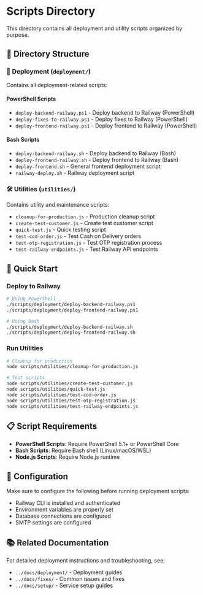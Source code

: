 # Scripts Directory

This directory contains all deployment and utility scripts organized by purpose.

## 📁 Directory Structure

### 🚀 Deployment (`deployment/`)
Contains all deployment-related scripts:

#### PowerShell Scripts
- `deploy-backend-railway.ps1` - Deploy backend to Railway (PowerShell)
- `deploy-fixes-to-railway.ps1` - Deploy fixes to Railway (PowerShell)
- `deploy-frontend-railway.ps1` - Deploy frontend to Railway (PowerShell)

#### Bash Scripts
- `deploy-backend-railway.sh` - Deploy backend to Railway (Bash)
- `deploy-frontend-railway.sh` - Deploy frontend to Railway (Bash)
- `deploy-frontend.sh` - General frontend deployment script
- `railway-deploy.sh` - Railway deployment script

### 🛠️ Utilities (`utilities/`)
Contains utility and maintenance scripts:
- `cleanup-for-production.js` - Production cleanup script
- `create-test-customer.js` - Create test customer script
- `quick-test.js` - Quick testing script
- `test-cod-order.js` - Test Cash on Delivery orders
- `test-otp-registration.js` - Test OTP registration process
- `test-railway-endpoints.js` - Test Railway API endpoints

## 🚀 Quick Start

### Deploy to Railway
```bash
# Using PowerShell
./scripts/deployment/deploy-backend-railway.ps1
./scripts/deployment/deploy-frontend-railway.ps1

# Using Bash
./scripts/deployment/deploy-backend-railway.sh
./scripts/deployment/deploy-frontend-railway.sh
```

### Run Utilities
```bash
# Cleanup for production
node scripts/utilities/cleanup-for-production.js

# Test scripts
node scripts/utilities/create-test-customer.js
node scripts/utilities/quick-test.js
node scripts/utilities/test-cod-order.js
node scripts/utilities/test-otp-registration.js
node scripts/utilities/test-railway-endpoints.js
```

## 📋 Script Requirements

- **PowerShell Scripts**: Require PowerShell 5.1+ or PowerShell Core
- **Bash Scripts**: Require Bash shell (Linux/macOS/WSL)
- **Node.js Scripts**: Require Node.js runtime

## 🔧 Configuration

Make sure to configure the following before running deployment scripts:
- Railway CLI is installed and authenticated
- Environment variables are properly set
- Database connections are configured
- SMTP settings are configured

## 📚 Related Documentation

For detailed deployment instructions and troubleshooting, see:
- `../docs/deployment/` - Deployment guides
- `../docs/fixes/` - Common issues and fixes
- `../docs/setup/` - Service setup guides

